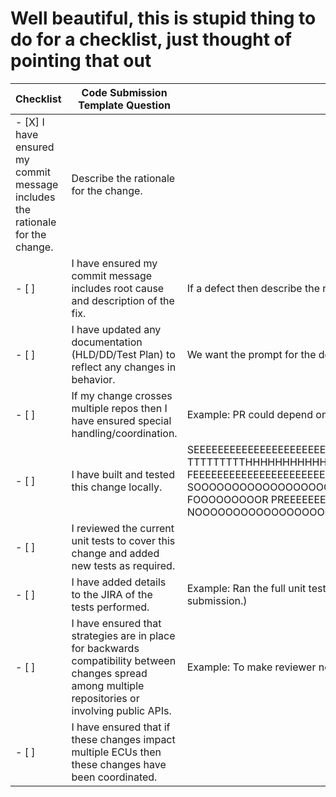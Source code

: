 # Well beautiful, this is stupid thing to do for a checklist, just thought of pointing that out

Checklist | **Code Submission Template Question** | **Notes**
------------ | ------------ | -------------
- [X] I have ensured my commit message includes the rationale for the change. | Describe the rationale for the change.
- [ ] | I have ensured my commit message includes root cause and description of the fix. | If a defect then describe the root cause and description of fix.
- [ ] | I have updated any documentation (HLD/DD/Test Plan) to reflect any changes in behavior. | We want the prompt for the developer to take action. If applicable then answer yes with JIRA ID. 
- [ ] | If my change crosses multiple repos then I have ensured special handling/coordination. | Example: PR could depend on another PR crossing repos. Some ECUs have this condition such as ECG.
- [ ] | I have built and tested this change locally. | SEEEEEEEEEEEEEEEEEEEEEEEEEEEEEEEEEEEEEEEEEEEEEEEEEEEEEEEEEEEEEEEEEEEEEEEE TTTTTTTTTHHHHHHHHHHHHHHIIIIIIIIIIIIIIIIIIIIIIIIIIIIIIISSSSSSSSSSSSSSSSSSSSSSSSSSSSS, I FEEEEEEEEEEEEEEEEEEEEEEEEEEEEEEEEEEL SOOOOOOOOOOOOOOOOOOOOOOOOOOOOORRRRRRRRRRRRRRRRRRRRRRRRRRRRRRRRRYYYYYYYYYYYYYYYY FOOOOOOOOOR PREEEEEEEEETTTTTTTYYYYYY GIIIIIRRRLLLLSSSSSS THHHHAAAAAAAAATTT HAS NOOOOOOOOOOOOOOOOOOOO PROGRAMING SKIIIIIIIIIIIIIIIIIIIIIIIIIIIIIIIIIIIIIIILSSSSSSSSSSSSSSSSSSSS
- [ ] | I reviewed the current unit tests to cover this change and added new tests as required. 
- [ ] | I have added details to the JIRA of the tests performed. | Example: Ran the full unit test suite. Describe the required testing for this change. (Required testing before and after submission.)
- [ ] | I have ensured that strategies are in place for backwards compatibility between changes spread among multiple repositories or involving public APIs. | Example: To make reviewer notice if compatibility is broken then to look at other things and consider them.
- [ ] | I have ensured that if these changes impact multiple ECUs then these changes have been coordinated.
